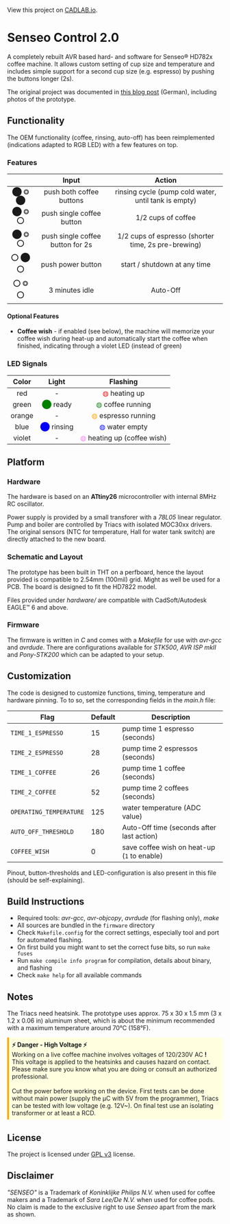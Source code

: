View this project on [CADLAB.io](https://cadlab.io/node/863). 

# Senseo Control 2.0 

A completely rebuilt AVR based hard- and software for Senseo® HD782x coffee machine.
It allows custom setting of cup size and temperature and includes simple support for a second cup size (e.g. espresso) by pushing the buttons longer (2s).

The original project was documented in [this blog post](https://www.stklblog.de/blog/senseo-control-20) (German), including photos of the prototype.

## Functionality

The OEM functionality (coffee, rinsing, auto-off) has been reimplemented (indications adapted to RGB LED) with a few features on top. 

### Features

|         |  Input                           | Action                                               |
|:-------:|:--------------------------------:|:----------------------------------------------------:|
| ⬤ ⭗ ⬤ | push both coffee buttons         | rinsing cycle (pump cold water, until tank is empty) |
| ⬤ ⭗ ⭕ | push single coffee button        | 1/2 cups of coffee                                   |
| ⬤ ⭗ ⭕ | push single coffee button for 2s | 1/2 cups of espresso (shorter time, 2s pre-brewing)  |
| ⭕ ⬤ ⭕ | push power button                | start / shutdown at any time                         |
| ⭕ ⭗ ⭕ | 3 minutes idle                   | Auto-Off                                             |

#### Optional Features

* **Coffee wish** - if enabled (see below), the machine will memorize your coffee wish during heat-up and automatically 
start the coffee when finished, indicating through a violet LED (instead of green) 


### LED Signals

| Color  | Light                                      | Flashing                                                     |
|:------:|:------------------------------------------:|:------------------------------------------------------------:|
| red    | -                                          | <span style="color:red">◍</span> heating up                  |
| green  | <span style="color:green">⬤</span> ready  | <span style="color:green">◍</span> coffee running            |
| orange | -                                          | <span style="color:orange">◍</span> espresso running         |
| blue   | <span style="color:blue">⬤</span> rinsing | <span style="color:blue">◍</span> water empty                |
| violet | -                                          | <span style="color:violet">◍</span> heating up (coffee wish) |


## Platform

### Hardware

The hardware is based on an **ATtiny26** microcontroller with internal 8MHz RC oscillator.

Power supply is provided by a small transforer with a _78L05_ linear regulator. 
Pump and boiler are controlled by Triacs with isolated MOC30xx drivers.
The original sensors (NTC for temperature, Hall for water tank switch) are directly attached to the new board.

### Schematic and Layout

The prototype has been built in THT on a perfboard, hence the layout provided is compatible to 2.54mm (100mil) grid.
Might as well be used for a PCB. The board is designed to fit the HD7822 model.

Files provided under _hardware/_ are compatible with CadSoft/Autodesk EAGLE™ 6 and above.

### Firmware

The firmware is written in _C_ and comes with a _Makefile_ for use with _avr-gcc_ and _avrdude_.
There are configurations available for _STK500_, _AVR ISP mkII_ and _Pony-STK200_ which can be adapted to your setup.

## Customization

The code is designed to customize functions, timing, temperature and hardware pinning.
To to so, set the corresponding fields in the _main.h_ file:

| Flag                    | Default | Description                                  |
|-------------------------|---------|----------------------------------------------|
| `TIME_1_ESPRESSO`       | 15      | pump time 1 espresso (seconds)               |
| `TIME_2_ESPRESSO`       | 28      | pump time 2 espressos (seconds)              |
| `TIME_1_COFFEE`         | 26      | pump time 1 coffee (seconds)                 |
| `TIME_2_COFFEE`         | 52      | pump time 2 coffees (seconds)                |
| `OPERATING_TEMPERATURE` | 125     | water temperature (ADC value)                |
| `AUTO_OFF_THRESHOLD`    | 180     | Auto-Off time (seconds  after last action)   |
| `COFFEE_WISH`           | 0       | save coffee wish on heat-up (`1` to enable)  |

Pinout, button-thresholds and LED-configuration is also present in this file (should be self-explaining).


## Build Instructions
* Required tools: _avr-gcc_, _avr-objcopy_, _avrdude_ (for flashing only), _make_
* All sources are bundled in the `firmware` directory
* Check `Makefile.config` for the correct settings, especially tool and port for automated flashing.
* On first build you might want to set the correct fuse bits, so run `make fuses`
* Run `make compile info program` for compilation, details about binary, and flashing
* Check `make help` for all available commands

## Notes

The Triacs need heatsink.
The prototype uses approx. 75 x 30 x 1.5 mm (3 x 1.2 x 0.06 in) aluminum sheet, which is about the minimum recommended with a maximum temperature around 70°C (158°F).

<span style="background-color:lightyellow;padding:.5em;border-left:4px orange solid;display:block">**⚡ Danger - High Voltage ⚡**<br>
Working on a live coffee machine involves voltages of 120/230V AC **!** This voltage is applied to the heatsinks and causes hazard on contact.<br>
Please make sure you know what you are doing or consult an authorized professional.<br>
<br>
Cut the power before working on the device.
First tests can be done without main power (supply the µC with 5V from the programmer), Triacs can be tested with low voltage (e.g. 12V~).
On final test use an isolating transformer or at least a RCD.</span>


## License

The project is licensed under [GPL v3](https://www.gnu.org/licenses/gpl-3.0.de.html) license.

## Disclaimer

_"SENSEO"_ is a Trademark of _Koninklijke Philips N.V._ when used for coffee makers and a Trademark of _Sara Lee/De N.V._ when used for coffee pods.
No claim is made to the exclusive right to use _Senseo_ apart from the mark as shown.
